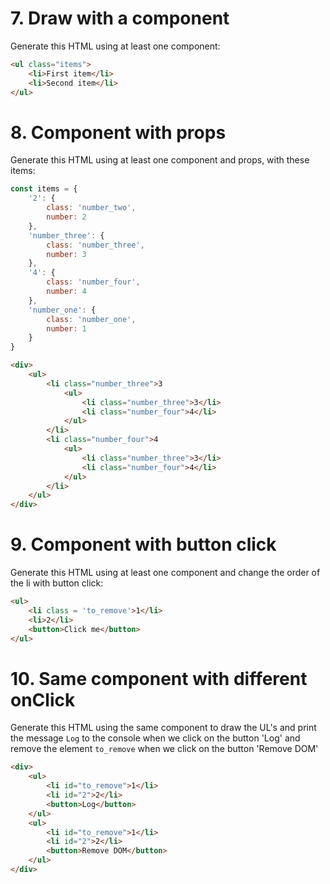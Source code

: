 # 7. Draw with a component

Generate this HTML using at least one component:

```html
<ul class="items">
    <li>First item</li>
    <li>Second item</li>
</ul>
```
# 8. Component with props

Generate this HTML using at least one component and props, with these items:

```js
const items = {
    '2': {
        class: 'number_two',
        number: 2
    },
    'number_three': {
        class: 'number_three',
        number: 3
    },
    '4': {
        class: 'number_four',
        number: 4
    },
    'number_one': {
        class: 'number_one',
        number: 1
    }
}
```

```html
<div>
    <ul>
        <li class="number_three">3
            <ul>
                <li class="number_three">3</li>
                <li class="number_four">4</li>
            </ul>
        </li>
        <li class="number_four">4
            <ul>
                <li class="number_three">3</li>
                <li class="number_four">4</li>
            </ul>
        </li>
    </ul>
</div>
```
# 9. Component with button click

Generate this HTML using at least one component and change the order of the li with button click:

```html
<ul>
    <li class = 'to_remove'>1</li>
    <li>2</li>
    <button>Click me</button>
</ul>
```

# 10. Same component with different onClick

Generate this HTML using the same component to draw the UL's and print the message `Log` to the console when we click on the button 'Log' and remove the element `to_remove` when we click on the button 'Remove DOM'

```html
<div>
    <ul>
        <li id="to_remove">1</li>
        <li id="2">2</li>
        <button>Log</button>
    </ul>
    <ul>
        <li id="to_remove">1</li>
        <li id="2">2</li>
        <button>Remove DOM</button>
    </ul>
</div>
```
